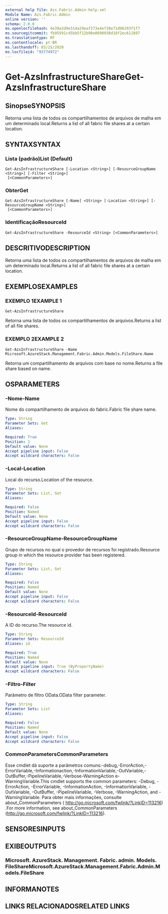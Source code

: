 ```yaml
---
external help file: Azs.Fabric.Admin-help.xml
Module Name: Azs.Fabric.Admin
online version: ''
schema: 2.0.0
ms.openlocfilehash: 4e39a2d9e314a29eaf273e4ef20e71d96293f1f7
ms.sourcegitcommit: fb95591c45bb5f12b98e0690938d18f2ec611897
ms.translationtype: MT
ms.contentlocale: pt-BR
ms.lasthandoff: 03/15/2020
ms.locfileid: "93774972"
---
```

# <span data-ttu-id="b48e1-101">Get-AzsInfrastructureShare</span><span class="sxs-lookup"><span data-stu-id="b48e1-101">Get-AzsInfrastructureShare</span></span>

## <span data-ttu-id="b48e1-102">Sinopse</span><span class="sxs-lookup"><span data-stu-id="b48e1-102">SYNOPSIS</span></span>
<span data-ttu-id="b48e1-103">Retorna uma lista de todos os compartilhamentos de arquivos de malha em um determinado local.</span><span class="sxs-lookup"><span data-stu-id="b48e1-103">Returns a list of all fabric file shares at a certain location.</span></span>

## <span data-ttu-id="b48e1-104">SYNTAX</span><span class="sxs-lookup"><span data-stu-id="b48e1-104">SYNTAX</span></span>

### <span data-ttu-id="b48e1-105">Lista (padrão)</span><span class="sxs-lookup"><span data-stu-id="b48e1-105">List (Default)</span></span>
```
Get-AzsInfrastructureShare [-Location <String>] [-ResourceGroupName <String>] [-Filter <String>]
 [<CommonParameters>]
```

### <span data-ttu-id="b48e1-106">Obter</span><span class="sxs-lookup"><span data-stu-id="b48e1-106">Get</span></span>
```
Get-AzsInfrastructureShare [-Name] <String> [-Location <String>] [-ResourceGroupName <String>]
 [<CommonParameters>]
```

### <span data-ttu-id="b48e1-107">Identificação</span><span class="sxs-lookup"><span data-stu-id="b48e1-107">ResourceId</span></span>
```
Get-AzsInfrastructureShare -ResourceId <String> [<CommonParameters>]
```

## <span data-ttu-id="b48e1-108">DESCRITIVO</span><span class="sxs-lookup"><span data-stu-id="b48e1-108">DESCRIPTION</span></span>
<span data-ttu-id="b48e1-109">Retorna uma lista de todos os compartilhamentos de arquivos de malha em um determinado local.</span><span class="sxs-lookup"><span data-stu-id="b48e1-109">Returns a list of all fabric file shares at a certain location.</span></span>

## <span data-ttu-id="b48e1-110">EXEMPLOS</span><span class="sxs-lookup"><span data-stu-id="b48e1-110">EXAMPLES</span></span>

### <span data-ttu-id="b48e1-111">EXEMPLO 1</span><span class="sxs-lookup"><span data-stu-id="b48e1-111">EXAMPLE 1</span></span>
```
Get-AzsInfrastructureShare
```

<span data-ttu-id="b48e1-112">Retorna uma lista de todos os compartilhamentos de arquivos.</span><span class="sxs-lookup"><span data-stu-id="b48e1-112">Returns a list of all file shares.</span></span>

### <span data-ttu-id="b48e1-113">EXEMPLO 2</span><span class="sxs-lookup"><span data-stu-id="b48e1-113">EXAMPLE 2</span></span>
```
Get-AzsInfrastructureShare -Name Microsoft.AzureStack.Management.Fabric.Admin.Models.FileShare.Name
```

<span data-ttu-id="b48e1-114">Retorna um compartilhamento de arquivos com base no nome.</span><span class="sxs-lookup"><span data-stu-id="b48e1-114">Returns a file share based on name.</span></span>

## <span data-ttu-id="b48e1-115">OS</span><span class="sxs-lookup"><span data-stu-id="b48e1-115">PARAMETERS</span></span>

### <span data-ttu-id="b48e1-116">-Nome</span><span class="sxs-lookup"><span data-stu-id="b48e1-116">-Name</span></span>
<span data-ttu-id="b48e1-117">Nome do compartilhamento de arquivos do fabric.</span><span class="sxs-lookup"><span data-stu-id="b48e1-117">Fabric file share name.</span></span>

```yaml
Type: String
Parameter Sets: Get
Aliases:

Required: True
Position: 1
Default value: None
Accept pipeline input: False
Accept wildcard characters: False
```

### <span data-ttu-id="b48e1-118">-Local</span><span class="sxs-lookup"><span data-stu-id="b48e1-118">-Location</span></span>
<span data-ttu-id="b48e1-119">Local do recurso.</span><span class="sxs-lookup"><span data-stu-id="b48e1-119">Location of the resource.</span></span>

```yaml
Type: String
Parameter Sets: List, Get
Aliases:

Required: False
Position: Named
Default value: None
Accept pipeline input: False
Accept wildcard characters: False
```

### <span data-ttu-id="b48e1-120">-ResourceGroupName</span><span class="sxs-lookup"><span data-stu-id="b48e1-120">-ResourceGroupName</span></span>
<span data-ttu-id="b48e1-121">Grupo de recursos no qual o provedor de recursos foi registrado.</span><span class="sxs-lookup"><span data-stu-id="b48e1-121">Resource group in which the resource provider has been registered.</span></span>

```yaml
Type: String
Parameter Sets: List, Get
Aliases:

Required: False
Position: Named
Default value: None
Accept pipeline input: False
Accept wildcard characters: False
```

### <span data-ttu-id="b48e1-122">-ResourceId</span><span class="sxs-lookup"><span data-stu-id="b48e1-122">-ResourceId</span></span>
<span data-ttu-id="b48e1-123">A ID do recurso.</span><span class="sxs-lookup"><span data-stu-id="b48e1-123">The resource id.</span></span>

```yaml
Type: String
Parameter Sets: ResourceId
Aliases: id

Required: True
Position: Named
Default value: None
Accept pipeline input: True (ByPropertyName)
Accept wildcard characters: False
```

### <span data-ttu-id="b48e1-124">-Filtro</span><span class="sxs-lookup"><span data-stu-id="b48e1-124">-Filter</span></span>
<span data-ttu-id="b48e1-125">Parâmetro de filtro OData.</span><span class="sxs-lookup"><span data-stu-id="b48e1-125">OData filter parameter.</span></span>

```yaml
Type: String
Parameter Sets: List
Aliases:

Required: False
Position: Named
Default value: None
Accept pipeline input: False
Accept wildcard characters: False
```

### <span data-ttu-id="b48e1-126">CommonParameters</span><span class="sxs-lookup"><span data-stu-id="b48e1-126">CommonParameters</span></span>
<span data-ttu-id="b48e1-127">Esse cmdlet dá suporte a parâmetros comuns:-debug,-ErrorAction,-ErrorVariable,-Informationaction,-InformationVariable,-OutVariable,-OutBuffer,-PipelineVariable,-Verbose-WarningAction e-WarningVariable.</span><span class="sxs-lookup"><span data-stu-id="b48e1-127">This cmdlet supports the common parameters: -Debug, -ErrorAction, -ErrorVariable, -InformationAction, -InformationVariable, -OutVariable, -OutBuffer, -PipelineVariable, -Verbose, -WarningAction, and -WarningVariable.</span></span> <span data-ttu-id="b48e1-128">Para obter mais informações, consulte about_CommonParameters ( http://go.microsoft.com/fwlink/?LinkID=113216) .</span><span class="sxs-lookup"><span data-stu-id="b48e1-128">For more information, see about_CommonParameters (http://go.microsoft.com/fwlink/?LinkID=113216).</span></span>

## <span data-ttu-id="b48e1-129">SENSORES</span><span class="sxs-lookup"><span data-stu-id="b48e1-129">INPUTS</span></span>

## <span data-ttu-id="b48e1-130">EXIBE</span><span class="sxs-lookup"><span data-stu-id="b48e1-130">OUTPUTS</span></span>

### <span data-ttu-id="b48e1-131">Microsoft. AzureStack. Management. Fabric. admin. Models. FileShare</span><span class="sxs-lookup"><span data-stu-id="b48e1-131">Microsoft.AzureStack.Management.Fabric.Admin.Models.FileShare</span></span>

## <span data-ttu-id="b48e1-132">INFORMA</span><span class="sxs-lookup"><span data-stu-id="b48e1-132">NOTES</span></span>

## <span data-ttu-id="b48e1-133">LINKS RELACIONADOS</span><span class="sxs-lookup"><span data-stu-id="b48e1-133">RELATED LINKS</span></span>
